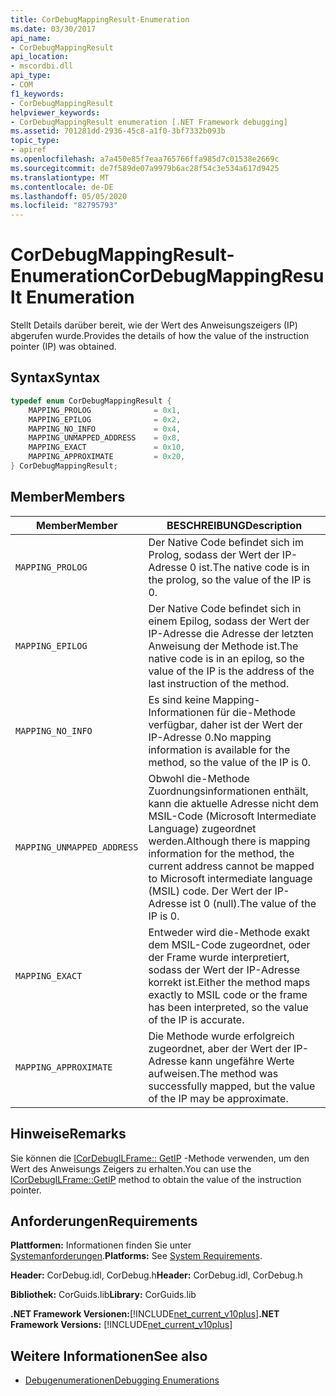 ```yaml
---
title: CorDebugMappingResult-Enumeration
ms.date: 03/30/2017
api_name:
- CorDebugMappingResult
api_location:
- mscordbi.dll
api_type:
- COM
f1_keywords:
- CorDebugMappingResult
helpviewer_keywords:
- CorDebugMappingResult enumeration [.NET Framework debugging]
ms.assetid: 701281dd-2936-45c8-a1f0-3bf7332b093b
topic_type:
- apiref
ms.openlocfilehash: a7a450e85f7eaa765766ffa985d7c01538e2669c
ms.sourcegitcommit: de7f589de07a9979b6ac28f54c3e534a617d9425
ms.translationtype: MT
ms.contentlocale: de-DE
ms.lasthandoff: 05/05/2020
ms.locfileid: "82795793"
---
```

# <a name="cordebugmappingresult-enumeration"></a><span data-ttu-id="a44f8-102">CorDebugMappingResult-Enumeration</span><span class="sxs-lookup"><span data-stu-id="a44f8-102">CorDebugMappingResult Enumeration</span></span>
<span data-ttu-id="a44f8-103">Stellt Details darüber bereit, wie der Wert des Anweisungszeigers (IP) abgerufen wurde.</span><span class="sxs-lookup"><span data-stu-id="a44f8-103">Provides the details of how the value of the instruction pointer (IP) was obtained.</span></span>  
  
## <a name="syntax"></a><span data-ttu-id="a44f8-104">Syntax</span><span class="sxs-lookup"><span data-stu-id="a44f8-104">Syntax</span></span>  
  
```cpp  
typedef enum CorDebugMappingResult {  
    MAPPING_PROLOG              = 0x1,  
    MAPPING_EPILOG              = 0x2,  
    MAPPING_NO_INFO             = 0x4,  
    MAPPING_UNMAPPED_ADDRESS    = 0x8,  
    MAPPING_EXACT               = 0x10,  
    MAPPING_APPROXIMATE         = 0x20,  
} CorDebugMappingResult;  
```  
  
## <a name="members"></a><span data-ttu-id="a44f8-105">Member</span><span class="sxs-lookup"><span data-stu-id="a44f8-105">Members</span></span>  
  
|<span data-ttu-id="a44f8-106">Member</span><span class="sxs-lookup"><span data-stu-id="a44f8-106">Member</span></span>|<span data-ttu-id="a44f8-107">BESCHREIBUNG</span><span class="sxs-lookup"><span data-stu-id="a44f8-107">Description</span></span>|  
|------------|-----------------|  
|`MAPPING_PROLOG`|<span data-ttu-id="a44f8-108">Der Native Code befindet sich im Prolog, sodass der Wert der IP-Adresse 0 ist.</span><span class="sxs-lookup"><span data-stu-id="a44f8-108">The native code is in the prolog, so the value of the IP is 0.</span></span>|  
|`MAPPING_EPILOG`|<span data-ttu-id="a44f8-109">Der Native Code befindet sich in einem Epilog, sodass der Wert der IP-Adresse die Adresse der letzten Anweisung der Methode ist.</span><span class="sxs-lookup"><span data-stu-id="a44f8-109">The native code is in an epilog, so the value of the IP is the address of the last instruction of the method.</span></span>|  
|`MAPPING_NO_INFO`|<span data-ttu-id="a44f8-110">Es sind keine Mapping-Informationen für die-Methode verfügbar, daher ist der Wert der IP-Adresse 0.</span><span class="sxs-lookup"><span data-stu-id="a44f8-110">No mapping information is available for the method, so the value of the IP is 0.</span></span>|  
|`MAPPING_UNMAPPED_ADDRESS`|<span data-ttu-id="a44f8-111">Obwohl die-Methode Zuordnungsinformationen enthält, kann die aktuelle Adresse nicht dem MSIL-Code (Microsoft Intermediate Language) zugeordnet werden.</span><span class="sxs-lookup"><span data-stu-id="a44f8-111">Although there is mapping information for the method, the current address cannot be mapped to Microsoft intermediate language (MSIL) code.</span></span> <span data-ttu-id="a44f8-112">Der Wert der IP-Adresse ist 0 (null).</span><span class="sxs-lookup"><span data-stu-id="a44f8-112">The value of the IP is 0.</span></span>|  
|`MAPPING_EXACT`|<span data-ttu-id="a44f8-113">Entweder wird die-Methode exakt dem MSIL-Code zugeordnet, oder der Frame wurde interpretiert, sodass der Wert der IP-Adresse korrekt ist.</span><span class="sxs-lookup"><span data-stu-id="a44f8-113">Either the method maps exactly to MSIL code or the frame has been interpreted, so the value of the IP is accurate.</span></span>|  
|`MAPPING_APPROXIMATE`|<span data-ttu-id="a44f8-114">Die Methode wurde erfolgreich zugeordnet, aber der Wert der IP-Adresse kann ungefähre Werte aufweisen.</span><span class="sxs-lookup"><span data-stu-id="a44f8-114">The method was successfully mapped, but the value of the IP may be approximate.</span></span>|  
  
## <a name="remarks"></a><span data-ttu-id="a44f8-115">Hinweise</span><span class="sxs-lookup"><span data-stu-id="a44f8-115">Remarks</span></span>  
 <span data-ttu-id="a44f8-116">Sie können die [ICorDebugILFrame:: GetIP](icordebugilframe-getip-method.md) -Methode verwenden, um den Wert des Anweisungs Zeigers zu erhalten.</span><span class="sxs-lookup"><span data-stu-id="a44f8-116">You can use the [ICorDebugILFrame::GetIP](icordebugilframe-getip-method.md) method to obtain the value of the instruction pointer.</span></span>  
  
## <a name="requirements"></a><span data-ttu-id="a44f8-117">Anforderungen</span><span class="sxs-lookup"><span data-stu-id="a44f8-117">Requirements</span></span>  
 <span data-ttu-id="a44f8-118">**Plattformen:** Informationen finden Sie unter [Systemanforderungen](../../get-started/system-requirements.md).</span><span class="sxs-lookup"><span data-stu-id="a44f8-118">**Platforms:** See [System Requirements](../../get-started/system-requirements.md).</span></span>  
  
 <span data-ttu-id="a44f8-119">**Header:** CorDebug.idl, CorDebug.h</span><span class="sxs-lookup"><span data-stu-id="a44f8-119">**Header:** CorDebug.idl, CorDebug.h</span></span>  
  
 <span data-ttu-id="a44f8-120">**Bibliothek:** CorGuids.lib</span><span class="sxs-lookup"><span data-stu-id="a44f8-120">**Library:** CorGuids.lib</span></span>  
  
 <span data-ttu-id="a44f8-121">**.NET Framework Versionen:**[!INCLUDE[net_current_v10plus](../../../../includes/net-current-v10plus-md.md)]</span><span class="sxs-lookup"><span data-stu-id="a44f8-121">**.NET Framework Versions:** [!INCLUDE[net_current_v10plus](../../../../includes/net-current-v10plus-md.md)]</span></span>  
  
## <a name="see-also"></a><span data-ttu-id="a44f8-122">Weitere Informationen</span><span class="sxs-lookup"><span data-stu-id="a44f8-122">See also</span></span>

- [<span data-ttu-id="a44f8-123">Debugenumerationen</span><span class="sxs-lookup"><span data-stu-id="a44f8-123">Debugging Enumerations</span></span>](debugging-enumerations.md)
